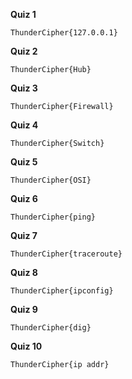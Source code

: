 **Quiz 1**
```
ThunderCipher{127.0.0.1}
```

**Quiz 2**
```
ThunderCipher{Hub}
```

**Quiz 3**
```
ThunderCipher{Firewall}
```

**Quiz 4**
```
ThunderCipher{Switch}
```

**Quiz 5**
```
ThunderCipher{OSI}
```

**Quiz 6**
```
ThunderCipher{ping}
```

**Quiz 7**
```
ThunderCipher{traceroute}
```

**Quiz 8**
```
ThunderCipher{ipconfig}
```

**Quiz 9**
```
ThunderCipher{dig}
```

**Quiz 10**
```
ThunderCipher{ip addr}
```